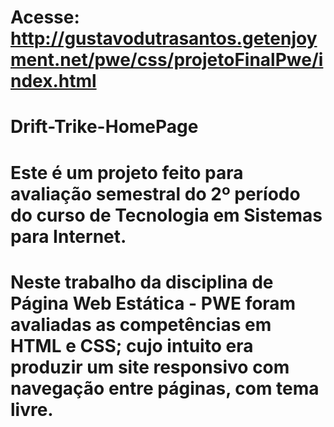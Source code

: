 # Acesse: http://gustavodutrasantos.getenjoyment.net/pwe/css/projetoFinalPwe/index.html
# Drift-Trike-HomePage
# Este é um projeto feito para avaliação semestral do 2º período do curso de Tecnologia em Sistemas para Internet.
# Neste trabalho da disciplina de Página Web Estática - PWE foram avaliadas as competências em HTML e CSS; cujo intuito era produzir um site responsivo com navegação entre páginas, com tema livre.
